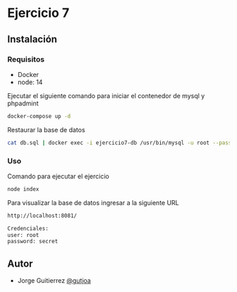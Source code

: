 # Ejercicio 7

## Instalación

### Requisitos

* Docker
* node: 14



Ejecutar el siguiente comando para iniciar el contenedor de mysql y phpadmint

```sh
docker-compose up -d
```

Restaurar la base de datos

```sh
cat db.sql | docker exec -i ejercicio7-db /usr/bin/mysql -u root --password=secret ejercicio7
```


### Uso

Comando para ejecutar el ejercicio

```sh
node index
```

Para visualizar la base de datos ingresar a la siguiente URL

```sh
http://localhost:8081/

Credenciales:
user: root
password: secret
```

## Autor

* Jorge Guitierrez [@gutjoa](https://github.com/gutjoa)